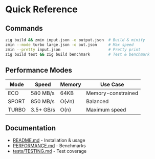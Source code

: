 # Quick Reference

## Commands

```bash
zig build && zmin input.json -o output.json  # Build & minify
zmin --mode turbo large.json -o out.json     # Max speed
zmin --pretty input.json                     # Pretty print
zig build test && zig build benchmark        # Test & benchmark
```

## Performance Modes

| Mode | Speed | Memory | Use Case |
|------|-------|--------|----------|
| ECO | 580 MB/s | 64KB | Memory-constrained |
| SPORT | 850 MB/s | O(√n) | Balanced |
| TURBO | 3.5+ GB/s | O(n) | Maximum speed |

## Documentation

- [README.md](README.md) - Installation & usage
- [PERFORMANCE.md](PERFORMANCE.md) - Benchmarks
- [tests/TESTING.md](tests/TESTING.md) - Test coverage
